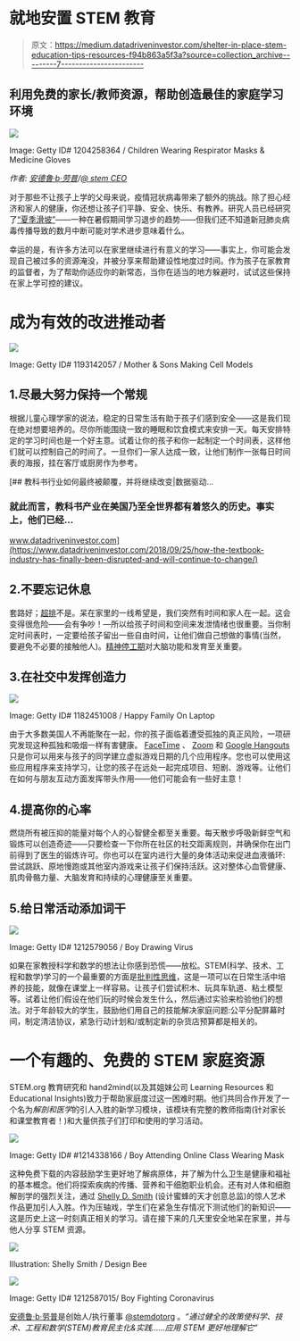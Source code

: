 # 就地安置 STEM 教育

> 原文：<https://medium.datadriveninvestor.com/shelter-in-place-stem-education-tips-resources-f94b863a5f3a?source=collection_archive---------7----------------------->

## 利用免费的家长/教师资源，帮助创造最佳的家庭学习环境

![](img/0f70751418bd92149e5e315d38c753da.png)

Image: Getty ID# 1204258364 / Children Wearing Respirator Masks & Medicine Gloves

*作者:* [*安德鲁·b·劳普*](https://medium.com/u/d8c8d333927a?source=post_page-----bc7b73a1ac7b----------------------)*/*[*@ stem CEO*](https://twitter.com/stemceo)

对于那些不让孩子上学的父母来说，疫情冠状病毒带来了额外的挑战。除了担心经济和家人的健康，你还想让孩子们平静、安全、快乐、有教养。研究人员已经研究了[“夏季滑坡”](https://www.scholastic.com/parents/books-and-reading/raise-a-reader-blog/summer-slide.html)——一种在暑假期间学习退步的趋势——但我们还不知道新冠肺炎病毒传播导致的数月中断可能对学术进步意味着什么。

幸运的是，有许多方法可以在家里继续进行有意义的学习——事实上，你可能会发现自己被过多的资源淹没，并被分享来帮助建设性地度过时间。作为孩子在家教育的监督者，为了帮助你适应你的新常态，当你在适当的地方躲避时，试试这些保持在家上学可控的建议。

# 成为有效的改进推动者

![](img/bb0866baa869847bd913fa28d108edcd.png)

Image: Getty ID# 1193142057 / Mother & Sons Making Cell Models

## 1.尽最大努力保持一个常规

根据儿童心理学家的说法，稳定的日常生活有助于孩子们感到安全——这是我们现在绝对想要培养的。尽你所能围绕一致的睡眠和饮食模式来安排一天。每天安排特定的学习时间也是一个好主意。试着让你的孩子和你一起制定一个时间表，这样他们就可以控制自己的时间了。一旦你们一家人达成一致，让他们制作一张每日时间表的海报，挂在客厅或厨房作为参考。

[](https://www.datadriveninvestor.com/2018/09/25/how-the-textbook-industry-has-finally-been-disrupted-and-will-continue-to-change/) [## 教科书行业如何最终被颠覆，并将继续改变|数据驱动…

### 就此而言，教科书产业在美国乃至全世界都有着悠久的历史。事实上，他们已经…

www.datadriveninvestor.com](https://www.datadriveninvestor.com/2018/09/25/how-the-textbook-industry-has-finally-been-disrupted-and-will-continue-to-change/) 

## 2.不要忘记休息

套路好；[超排](https://www.psychologytoday.com/us/blog/suffer-the-children/201408/overscheduled-kids)不是。呆在家里的一线希望是，我们突然有时间和家人在一起。这会变得很危险——会有争吵！—所以给孩子时间和空间来发泄情绪也很重要。当你制定时间表时，一定要给孩子留出一些自由时间，让他们做自己想做的事情(当然，要避免不必要的接触他人)。[精神停工期](https://www.scientificamerican.com/article/mental-downtime/)对大脑功能和发育至关重要。

## 3.在社交中发挥创造力

![](img/79ba1b5de86dbe9679979459b2221136.png)

Image: Getty ID# 1182451008 / Happy Family On Laptop

由于大多数美国人不再能聚在一起，你的孩子面临着遭受孤独的真正风险，一项研究发现这种孤独和吸烟一样有害健康。 [FaceTime](https://apps.apple.com/us/app/facetime/id1110145091) 、 [Zoom](https://zoom.us/) 和 [Google Hangouts](https://cloud.google.com/blog/products/g-suite/helping-businesses-and-schools-stay-connected-in-response-to-coronavirus) 只是你可以用来与孩子的同学建立虚拟游戏日期的几个应用程序。您也可以使用这些应用程序来支持学习，让您的孩子在远处一起完成项目、短剧、游戏等。让他们在如何与朋友互动方面发挥带头作用——他们可能会有一些好主意！

## 4.提高你的心率

燃烧所有被压抑的能量对每个人的心智健全都至关重要。每天散步呼吸新鲜空气和锻炼可以创造奇迹——只要检查一下你所在社区的社交距离规则，并确保你在出门前得到了医生的锻炼许可。你也可以在室内进行大量的身体活动来促进血液循环:尝试跳跃、原地慢跑或其他室内游戏来让孩子们保持活跃。这对整体心血管健康、肌肉骨骼力量、大脑发育和持续的心理健康至关重要。

## 5.给日常活动添加词干

![](img/f778698c61d0407892e5e6ccf7bba491.png)

Image: Getty ID# 1212579056 / Boy Drawing Virus

如果在家教授科学和数学的想法让你感到恐慌——放松。STEM(科学、技术、工程和数学)学习的一个最重要的方面是[批判性思维](https://medium.com/@stemceo/a-stem-state-of-mind-no-magic-kit-or-subscription-required-80566683c284)，这是一项可以在日常生活中培养的技能，就像在课堂上一样容易。让孩子们尝试积木、玩具车轨道、粘土模型等。试着让他们假设在他们玩的时候会发生什么，然后通过实验来检验他们的想法。对于年龄较大的学生，鼓励他们用自己的技能解决家庭问题:公平分配屏幕时间，制定清洁协议，紧急行动计划和/或制定新的杂货店预算都是相关的。

# 一个有趣的、免费的 STEM 家庭资源

STEM.org 教育研究和 hand2mind(以及其姐妹公司 Learning Resources 和 Educational Insights)致力于帮助家庭度过这一困难时期。他们共同合作开发了一个名为*解剖和医学*的引人入胜的新学习模块，该模块有完整的教师指南(针对家长和课堂教育者！)和大量供孩子们打印和使用的学习活动。

![](img/7b3b2e738e71286977565f189e4ac30a.png)

Image: Getty ID# #1214338166 / Boy Attending Online Class Wearing Mask

这种免费下载的内容鼓励学生更好地了解病原体，并了解为什么卫生是健康和福祉的基本概念。他们将探索疾病的传播、营养和干细胞职业机会。还有对人体和细胞解剖学的强烈关注，通过 [Shelly D. Smith](https://www.linkedin.com/in/shelly-d-smith-69a1366b/) (设计蜜蜂的天才创意总监)的惊人艺术作品更加引人入胜。作为压轴戏，学生们在紧急生存情况下测试他们的新知识——这是历史上这一时刻真正相关的学习。请在接下来的几天里安全地呆在家里，并与他人分享 STEM 资源。

[![](img/526d98ccce1072766de9efaec5b4ba0c.png)](https://tinyurl.com/FreeSurvivingSTEMResource)

Illustration: Shelly Smith / Design Bee

![](img/c17216598bcfee2c566aecb145d0375e.png)

Image: Getty ID# 1212587015/ Boy Fighting Coronavirus

[安德鲁·b·劳普](https://medium.com/u/d8c8d333927a?source=post_page-----bc7b73a1ac7b----------------------)是创始人/执行董事 [@stemdotorg](https://twitter.com/stemdotorg) 。*“通过健全的政策使科学、技术、工程和数学(STEM)教育民主化&实践……应用 STEM 更好地理解它”*